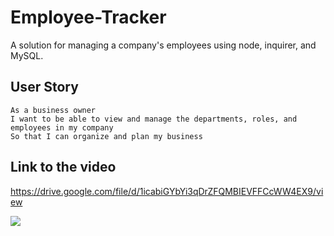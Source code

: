 # Employee-Tracker
A solution for managing a company's employees using node, inquirer, and MySQL.

## User Story
```
As a business owner
I want to be able to view and manage the departments, roles, and employees in my company
So that I can organize and plan my business
```
## Link to the video
https://drive.google.com/file/d/1icabiGYbYi3qDrZFQMBIEVFFCcWW4EX9/view

![](employee-tracker.gif)
